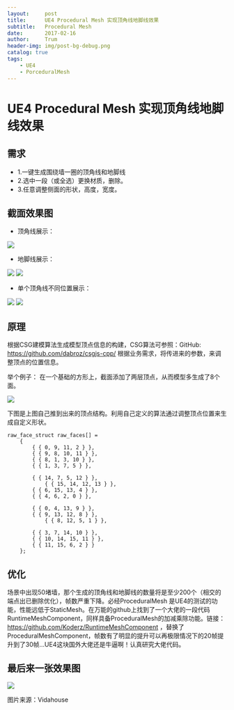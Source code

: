 ```yaml
---
layout:     post
title:      UE4 Procedural Mesh 实现顶角线地脚线效果
subtitle:   Procedural Mesh
date:       2017-02-16
author:     Trum
header-img: img/post-bg-debug.png
catalog: true
tags:
    - UE4
    - PorceduralMesh
---
```


# UE4 Procedural Mesh 实现顶角线地脚线效果


## 需求
- 1.一键生成围绕墙一圈的顶角线和地脚线
- 2.选中一段（或全选）更换材质，删除。
- 3.任意调整侧面的形状，高度，宽度。

## 截面效果图
- 顶角线展示：

![](http://mingchuan.wang/img/Line/Line_1.png)

- 地脚线展示：

![](http://mingchuan.wang/img/Line/Line_2.png)
![](http://mingchuan.wang/img/Line/Line_4.png)

- 单个顶角线不同位置展示：

![](http://mingchuan.wang/img/Line/Line_5.png)
![](http://mingchuan.wang/img/Line/Line_6.png)

## 原理

根据CSG建模算法生成模型顶点信息的构建，CSG算法可参照：GitHub: https://github.com/dabroz/csgjs-cpp/
根据业务需求，将传进来的参数，来调整顶点的位置信息。

举个例子：
在一个基础的方形上，截面添加了两层顶点，从而模型多生成了8个面。

![](http://mingchuan.wang/img/Line/Point.png)

下图是上图自己推到出来的顶点结构。利用自己定义的算法通过调整顶点位置来生成自定义形状。
```
raw_face_struct raw_faces[] = 
	{
		{ { 0, 9, 11, 2 } },
		{ { 9, 8, 10, 11 } },
		{ { 8, 1, 3, 10 } },
		{ { 1, 3, 7, 5 } },
        
		{ { 14, 7, 5, 12 } },
        	{ { 15, 14, 12, 13 } },
		{ { 6, 15, 13, 4 } },
		{ { 4, 6, 2, 0 } },
        
		{ { 0, 4, 13, 9 } },
		{ { 9, 13, 12, 8 } },
        	{ { 8, 12, 5, 1 } },

		{ { 3, 7, 14, 10 } },
		{ { 10, 14, 15, 11 } },
		{ { 11, 15, 6, 2 } }
	};
```


## 优化
场景中出现50堵墙，那个生成的顶角线和地脚线的数量将是至少200个（相交的端点出已删除优化），帧数严重下降。必经ProceduralMesh 是UE4的测试的功能，性能远低于StaticMesh。在万能的github上找到了一个大佬的一段代码 RuntimeMeshComponent，同样具备ProceduralMesh的加减乘除功能。链接：https://github.com/Koderz/RuntimeMeshComponent ，替换了ProceduralMeshComponent，帧数有了明显的提升可以再极限情况下的20帧提升到了30帧...UE4这块国外大佬还是牛逼啊！认真研究大佬代码。

## 最后来一张效果图

![](http://mingchuan.wang/img/Line/Line_7.png)

图片来源：Vidahouse
